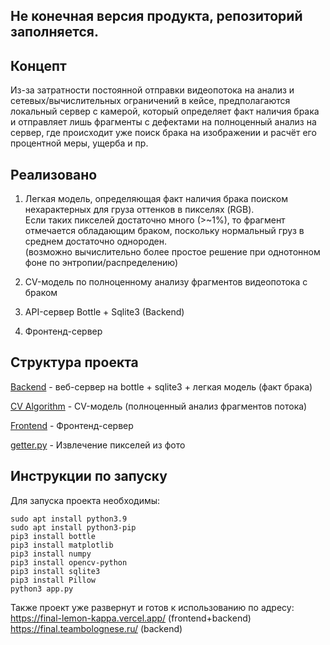 ## Не конечная версия продукта, репозиторий заполняется.

## Концепт

Из-за затратности постоянной отправки видеопотока на анализ и сетевых/вычислительных ограничений в кейсе, предполагаются локальный сервер с камерой, который определяет факт наличия брака и отправляет лишь фрагменты с дефектами на полноценный анализ на сервер, где происходит уже поиск брака на изображении и расчёт его процентной меры, ущерба и пр. 

## Реализовано

1) Легкая модель, определяющая факт наличия брака поиском нехарактерных для груза оттенков в пикселях (RGB). <br>Если таких пикселей достаточно много (>~1%), то фрагмент отмечается обладающим браком, поскольку нормальный груз в среднем достаточно однороден. <br>
(возможно вычислительно более простое решение при однотонном фоне по энтропии/распределению)

2) CV-модель по полноценному анализу фрагментов видеопотока с браком

3) API-сервер Bottle + Sqlite3 (Backend)

4) Фронтенд-сервер

## Структура проекта

[Backend](app.py) - веб-сервер на bottle + sqlite3 + легкая модель (факт брака)

[CV Algorithm](mid/main.py) - CV-модель (полноценный анализ фрагментов потока)

[Frontend](https://github.com/TeamBolognese/Name-LeadersOfDigital-Final/tree/front) - Фронтенд-сервер

[getter.py](getter.py) - Извлечение пикселей из фото

## Инструкции по запуску

Для запуска проекта необходимы:
```
sudo apt install python3.9
sudo apt install python3-pip
pip3 install bottle
pip3 install matplotlib
pip3 install numpy
pip3 install opencv-python
pip3 install sqlite3
pip3 install Pillow
python3 app.py
```

Также проект уже развернут и готов к использованию по адресу:<br> https://final-lemon-kappa.vercel.app/ (frontend+backend) <br> https://final.teambolognese.ru/ (backend)
